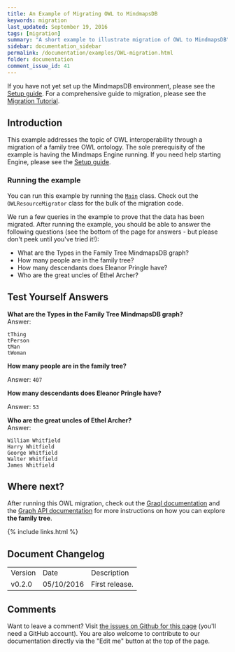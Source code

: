 ```yaml
---
title: An Example of Migrating OWL to MindmapsDB
keywords: migration
last_updated: September 19, 2016
tags: [migration]
summary: "A short example to illustrate migration of OWL to MindmapsDB"
sidebar: documentation_sidebar
permalink: /documentation/examples/OWL-migration.html
folder: documentation
comment_issue_id: 41
---
```


If you have not yet set up the MindmapsDB environment, please see the [Setup guide](../get-started/setup-guide.html). For a comprehensive guide to migration, please see the [Migration Tutorial](../the-basics/migration-tutorial.html).

## Introduction
This example addresses the topic of OWL interoperability through a migration of a family tree OWL ontology. The sole prerequisity of the example is having the Mindmaps Engine running. If you need help starting Engine, please see the [Setup guide](../get-started/setup-guide.html).

### Running the example
You can run this example by running the [`Main`](https://github.com/mindmapsdb/sample-projects/blob/master/example-owl-migration/src/main/java/Main.java) class. Check out the `OWLResourceMigrator` class for the bulk of the migration code.  

We run a few queries in the example to prove that the data has been migrated. After running the example, you should be able to answer the following questions (see the bottom of the page for answers - but please don't peek until you've tried it!):

+ What are the Types in the Family Tree MindmapsDB graph?
+ How many people are in the family tree?
+ How many descendants does Eleanor Pringle have?
+ Who are the great uncles of Ethel Archer?

## Test Yourself Answers

**What are the Types in the Family Tree MindmapsDB graph?**   
Answer:

```
tThing
tPerson
tMan
tWoman
```     	

**How many people are in the family tree?**   

Answer: `407`

**How many descendants does Eleanor Pringle have?**   

Answer: `53`

**Who are the great uncles of Ethel Archer?**   
Answer:   

```
William Whitfield
Harry Whitfield
George Whitfield
Walter Whitfield
James Whitfield
```

## Where next?

After running this OWL migration, check out the [Graql documentation](../graql/overview.html) and the [Graph API documentation](../core-api/overview.html) for more instructions on how you can explore **the family tree**.

{% include links.html %}

## Document Changelog  


<table>
    <tr>
        <td>Version</td>
        <td>Date</td>
        <td>Description</td>        
    </tr>
        <tr>
        <td>v0.2.0</td>
        <td>05/10/2016</td>
        <td>First release.</td>        
    </tr>

</table>

## Comments
Want to leave a comment? Visit <a href="https://github.com/mindmapsdb/docs/issues/41" target="_blank">the issues on Github for this page</a> (you'll need a GitHub account). You are also welcome to contribute to our documentation directly via the "Edit me" button at the top of the page.

